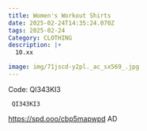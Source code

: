 ```yaml
---
title: Women's Workout Shirts
date: 2025-02-24T14:35:24.070Z
tags: 2025-02-24
Category: CLOTHING
description: |+
  10.xx

image: img/71jscd-y2pl._ac_sx569_.jpg
---
```

 Code: QI343KI3

<pre class="language-javascript"><code

class="language-javascript"> QI343KI3 </code></pre>

https://spd.ooo/cbp5mapwpd
AD